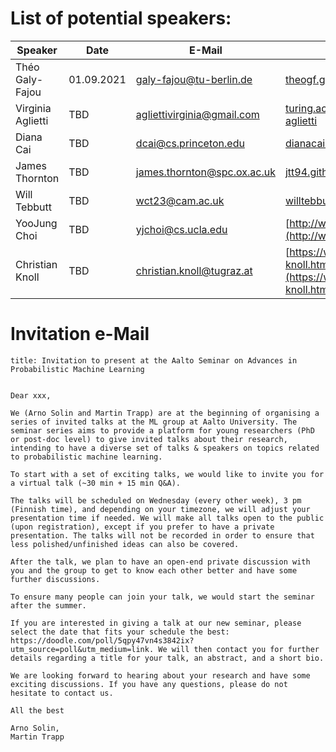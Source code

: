 # List of potential speakers:

| Speaker | Date | E-Mail | Website | Contact |
| -------- | -------- | -------- | -------- | -------- |
| Théo Galy-Fajou | 01.09.2021 | galy-fajou@tu-berlin.de | [theogf.github.io](https://theogf.github.io) | Martin Trapp |
| Virginia Aglietti | TBD | agliettivirginia@gmail.com | [turing.ac.uk/people/researchers/virginia-aglietti](https://www.turing.ac.uk/people/researchers/virginia-aglietti) | Will Wilkinson |
| Diana Cai | TBD | dcai@cs.princeton.edu | [dianacai.com](https://www.dianacai.com) | Martin Trapp |
| James Thornton | TBD | james.thornton@spc.ox.ac.uk | [jtt94.github.io](https://jtt94.github.io/) | Adrien Corenflos |
| Will Tebbutt  | TBD | wct23@cam.ac.uk | [willtebbutt.github.io](https://willtebbutt.github.io) | Martin Trapp |
| YooJung Choi | TBD | yjchoi@cs.ucla.edu | [http://web.cs.ucla.edu/~yjchoi](http://web.cs.ucla.edu/~yjchoi/) | Martin Trapp |
| Christian Knoll | TBD | christian.knoll@tugraz.at | [https://www.spsc.tugraz.at/people/christian-knoll.html](https://www.spsc.tugraz.at/people/christian-knoll.html) | Martin Trapp |

# Invitation e-Mail

```
title: Invitation to present at the Aalto Seminar on Advances in Probabilistic Machine Learning


Dear xxx,

We (Arno Solin and Martin Trapp) are at the beginning of organising a series of invited talks at the ML group at Aalto University. The seminar series aims to provide a platform for young researchers (PhD or post-doc level) to give invited talks about their research, intending to have a diverse set of talks & speakers on topics related to probabilistic machine learning. 

To start with a set of exciting talks, we would like to invite you for a virtual talk (~30 min + 15 min Q&A).

The talks will be scheduled on Wednesday (every other week), 3 pm (Finnish time), and depending on your timezone, we will adjust your presentation time if needed. We will make all talks open to the public (upon registration), except if you prefer to have a private presentation. The talks will not be recorded in order to ensure that less polished/unfinished ideas can also be covered.

After the talk, we plan to have an open-end private discussion with you and the group to get to know each other better and have some further discussions.

To ensure many people can join your talk, we would start the seminar after the summer. 

If you are interested in giving a talk at our new seminar, please select the date that fits your schedule the best: https://doodle.com/poll/5qpy47vn4s3842ix?utm_source=poll&utm_medium=link. We will then contact you for further details regarding a title for your talk, an abstract, and a short bio.

We are looking forward to hearing about your research and have some exciting discussions. If you have any questions, please do not hesitate to contact us.

All the best

Arno Solin,
Martin Trapp

```

